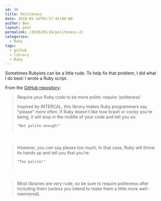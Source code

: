 ```yaml
---
id: 36
title: Politeness
date: 2010-05-24T03:57:41+00:00
author: Ben
layout: post
permalink: /2010/05/24/politeness-2/
categories:
  - Ruby
tags:
  - github
  - library
  - Ruby
---
```

Sometimes Rubyists can be a little rude. To help fix that problem, I did what I do best: I wrote a Ruby script.

From the [GitHub repository](http://github.com/benjaminoakes/politeness):

> Require your Ruby code to be more polite: require &#8216;politeness&#8217;
> 
> Inspired by INTERCAL, this library makes Ruby programmers say &#8220;please&#8221; more often. If Ruby doesn&#8217;t like how brash or cocky you&#8217;re being, it will stop in the middle of your code and tell you so:
> 
> <pre><code class="no-highlight">"Not polite enough!"
</code></pre>
> 
> However, you _can_ say please too much. In that case, Ruby will throw its hands up and tell you that you&#8217;re:
> 
> <pre><code class="no-highlight">"Too polite!"
</code></pre>
> 
> Most libraries are _very_ rude, so be sure to require politeness after including them (unless you intend to make them a little more well-mannered).